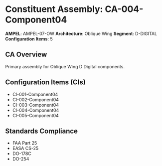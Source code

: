 # Constituent Assembly: CA-004-Component04

**AMPEL**: AMPEL-07-OW
**Architecture**: Oblique Wing
**Segment**: D-DIGITAL
**Configuration Items**: 5

## CA Overview
Primary assembly for Oblique Wing D Digital components.

## Configuration Items (CIs)
- CI-001-Component04
- CI-002-Component04
- CI-003-Component04
- CI-004-Component04
- CI-005-Component04

## Standards Compliance
- FAA Part 25
- EASA CS-25
- DO-178C
- DO-254
